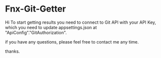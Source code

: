 # Fnx-Git-Getter

Hi
To start getting results you need to connect to Git API with your API Key, which you need to update appsettings.json at "ApiConfig"."GitAuthorization".

if you have any questions, please feel free to contact me any time.

thanks.

